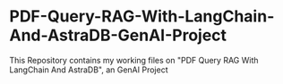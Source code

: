 # PDF-Query-RAG-With-LangChain-And-AstraDB-GenAI-Project
This Repository contains my working files on "PDF Query RAG With LangChain And AstraDB", an GenAI Project
